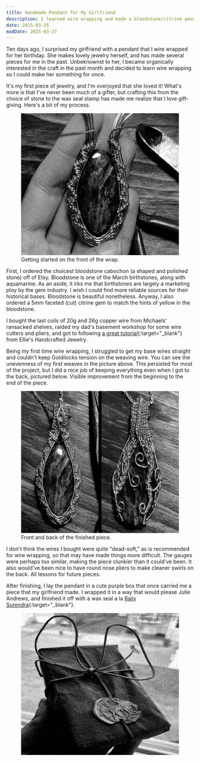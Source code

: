 ```yaml
---
title: Handmade Pendant for My Girlfriend
description: I learned wire wrapping and made a bloodstone/citrine pendant for my girlfriend.
date: 2025-03-25
modDate: 2025-03-27
---
```


<span class="dc">T</span>en days ago, I surprised my girlfriend with a pendant that I wire wrapped for her birthday. She makes lovely jewelry herself, and has made several pieces for me in the past. Unbeknownst to her, I became organically interested in the craft in the past month and decided to learn wire wrapping so I could make her something for once.

It's my first piece of jewelry, and I'm overjoyed that she loved it! What's more is that I've never been much of a gifter, but crafting this from the choice of stone to the wax seal stamp has made me realize that I love gift-giving. Here's a bit of my process.

<figure><img src="assets/pendant/pendant-1.png" width="624" height="381" alt="Black and white, wire wrapped loosely around a stone."><figcaption>Getting started on the front of the wrap.</figcaption></figure>

First, I ordered the choicest bloodstone cabochon (a shaped and polished stone) off of Etsy. Bloodstone is one of the March birthstones, along with aquamarine. As an aside, it irks me that birthstones are largely a marketing ploy by the gem industry. I wish I could find more reliable sources for their historical bases. Bloodstone is beautiful nonetheless. Anyway, I also ordered a 5mm faceted (cut) citrine gem to match the hints of yellow in the bloodstone. 

I bought the last coils of 20g and 26g copper wire from Michaels' ransacked shelves, raided my dad's basement workshop for some wire cutters and pliers, and got to following [a great tutorial](https://www.youtube.com/watch?v=7YLAEE0fHpE){:target="_blank"} from Ellie's Handcrafted Jewelry.

Being my first time wire wrapping, I struggled to get my base wires straight and couldn't keep Goldilocks tension on the weaving wire. You can see the unevenness of my first weaves in the picture above. This persisted for most of the project, but I did a nice job of keeping everything even when I got to the back, pictured below. Visible improvement from the beginning to the end of the piece.

<figure><img src="assets/pendant/pendant-2.png" width="624" height="381" alt="Black and white, front and back of finished wire wrapped pendant."><figcaption>Front and back of the finished piece.</figcaption></figure>

I don't think the wires I bought were quite "dead-soft," as is recommended for wire wrapping, so that may have made things more difficult. The gauges were perhaps too similar, making the piece clunkier than it could've been. It also would've been nice to have round nose pliers to make cleaner swirls on the back. All lessons for future pieces.

After finishing, I lay the pendant in a cute purple box that once carried me a piece that my girlfriend made. I wrapped it in a way that would please Julie Andrews, and finished it off with a wax seal a la [Rajiv Surendra](https://www.youtube.com/watch?v=vm3dR4jhImU){:target="_blank"}.

<figure><img src="assets/pendant/pendant-3.png" width="624" height="381" alt="Black and white, gift box wrapped in brown paper, tied with string, and wax sealed with a deer stamp."></figure>
